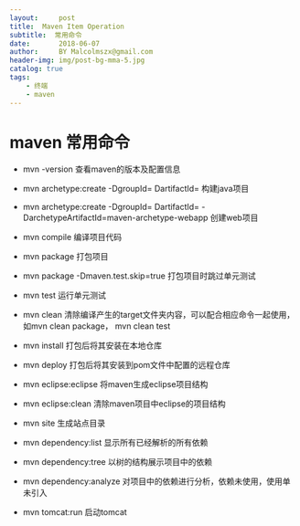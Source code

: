 ```yaml
---
layout:     post
title:  Maven Item Operation 
subtitle:  常用命令
date:       2018-06-07
author:     BY Malcolmszx@gmail.com
header-img: img/post-bg-mma-5.jpg
catalog: true
tags:
    - 终端
    - maven
---
```


# maven 常用命令

- mvn -version         查看maven的版本及配置信息

- mvn archetype:create   -DgroupId=    DartifactId=    构建java项目

- mvn archetype:create   -DgroupId=    DartifactId=    -DarchetypeArtifactId=maven-archetype-webapp 创建web项目

- mvn compile         编译项目代码

- mvn package         打包项目

- mvn package -Dmaven.test.skip=true   打包项目时跳过单元测试

- mvn test            运行单元测试

- mvn clean           清除编译产生的target文件夹内容，可以配合相应命令一起使用，如mvn clean package， mvn clean test

- mvn install         打包后将其安装在本地仓库

- mvn deploy          打包后将其安装到pom文件中配置的远程仓库

- mvn eclipse:eclipse       将maven生成eclipse项目结构

- mvn eclipse:clean         清除maven项目中eclipse的项目结构

- mvn site                  生成站点目录

- mvn dependency:list       显示所有已经解析的所有依赖

- mvn dependency:tree       以树的结构展示项目中的依赖

- mvn dependency:analyze    对项目中的依赖进行分析，依赖未使用，使用单未引入

- mvn tomcat:run            启动tomcat



